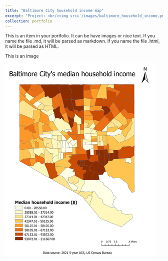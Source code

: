 ```yaml
---
title: "Baltimore City household income map"
excerpt: "Project: <br/><img src='/images/baltimore_household_income.png'>"
collection: portfolio
---
```


This is an item in your portfolio. It can be have images or nice text. If you name the file .md, it will be parsed as markdown. If you name the file .html, it will be parsed as HTML. 

This is an image

![Baltimore City household income map](/images/baltimore_household_income.png "Baltimore City household income map")
